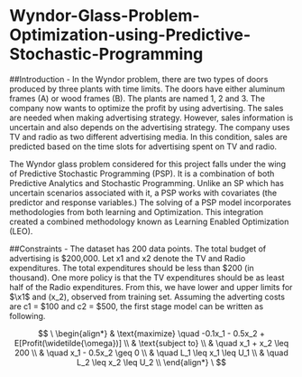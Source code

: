 # Wyndor-Glass-Problem-Optimization-using-Predictive-Stochastic-Programming
##Introduction -
In the Wyndor problem, there are two types of doors produced by three plants with time limits. The doors have either aluminum frames (A) or wood frames (B). The
plants are named 1, 2 and 3. The company now wants to optimize the profit by using advertising. The sales are needed when making advertising strategy. However, sales information is uncertain and also depends on the advertising strategy. The company uses TV and radio as two different advertising media. In this condition, sales are predicted based on the time slots for advertising spent on TV and radio.

The Wyndor glass problem considered for this project falls under the wing of Predictive Stochastic Programming (PSP). It is a combination of both Predictive Analytics and Stochastic Programming. Unlike an SP which has uncertain scenarios associated with it, a PSP works with covariates (the predictor and response variables.) The solving of a PSP model incorporates methodologies from both learning and Optimization. This integration created a combined methodology known as Learning Enabled Optimization (LEO).

##Constraints -
The dataset has 200 data points. The total budget of advertising is $200,000. Let x1 and x2 denote the TV and Radio expenditures. The total expenditures should be less than $200 (in thousand). One more policy is that the TV expenditures should be as least half of the Radio expenditures. From this, we have lower and upper limits for $\x1$ and \(x_2\), observed from training set. Assuming the adverting costs are c1 = $100 and c2 = $500, the first stage model can be written as following.

$$
\
\begin{align*}
& \text{maximize} \quad -0.1x_1 - 0.5x_2 + E[Profit(\widetilde{\omega})] \\
& \text{subject to} \\
& \quad x_1 + x_2 \leq 200 \\
& \quad x_1 - 0.5x_2 \geq 0 \\
& \quad L_1 \leq x_1 \leq U_1 \\
& \quad L_2 \leq x_2 \leq U_2 \\
\end{align*}
\
$$
